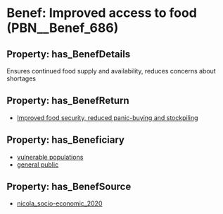 # Benef: __Improved access to food__ (PBN__Benef_686)

## Property: has_BenefDetails

Ensures continued food supply and availability, reduces concerns about shortages

## Property: has_BenefReturn

* [Improved food security, reduced panic-buying and stockpiling](../BenefReturn/PBN__BenefReturn_734)

## Property: has_Beneficiary

* [vulnerable populations](../Stakeholder/PBN__Stakeholder_127)
* [general public](../Stakeholder/PBN__Stakeholder_29)

## Property: has_BenefSource

* [nicola_socio-economic_2020](../Article/PBN__Article_135)

